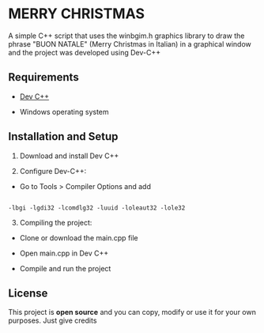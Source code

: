 # MERRY CHRISTMAS
A simple C++ script that uses the winbgim.h graphics library to draw the phrase "BUON NATALE" (Merry Christmas in Italian) in a graphical window and the project was developed using Dev-C++

## Requirements
- [Dev C++](https://www.embarcadero.com/free-tools/dev-cpp)

- Windows operating system

## Installation and Setup
1. Download and install Dev C++

2. Configure Dev-C++:

- Go to Tools > Compiler Options and add 
```

-lbgi -lgdi32 -lcomdlg32 -luuid -loleaut32 -lole32

```

3. Compiling the project:

- Clone or download the main.cpp file

- Open main.cpp in Dev C++

- Compile and run the project

## License
This project is **open source** and you can copy, modify or use it for your own purposes. Just give credits